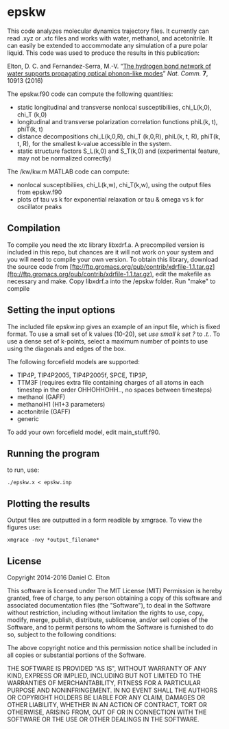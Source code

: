 # epskw
This code analyzes molecular dynamics trajectory files. It currently can read .xyz or .xtc files and works with water, methanol, and acetonitrile. It can easily be extended to accommodate any simulation of a pure polar liquid. This code was used to produce the results in this publication:  

Elton, D. C. and Fernandez-Serra, M.-V. “[The hydrogen bond network of water supports propagating optical phonon-like modes](http://www.nature.com/articles/ncomms10193)” *Nat. Comm.* **7**, 10913 (2016)

The epskw.f90 code can compute the following quantities:

* static longitudinal and transverse nonlocal susceptibiliies, chi_L(k,0), chi_T (k,0)
* longitudinal and transverse polarization correlation functions phiL(k, t), phiT(k, t) 
* distance decompositions chi_L(k,0,R), chi_T (k,0,R), phiL(k, t, R), phiT(k, t, R), for the smallest k-value accessible in the system.  
* static structure factors S_L(k,0) and S_T(k,0) and (experimental feature, may not be normalized correctly)

The /kw/kw.m MATLAB code can compute:
* nonlocal susceptibiliies, chi_L(k,w), chi_T(k,w), using the output files from epskw.f90
* plots of tau vs k for exponential relaxation or tau & omega vs k for oscillator peaks


## Compilation 
To compile you need the xtc library libxdrf.a. A precompiled version is included in this repo,  but chances are it will not work on your system and you will need to compile your own version. To obtain this library, download the source code from [ftp://ftp.gromacs.org/pub/contrib/xdrfile-1.1.tar.gz](ftp://ftp.gromacs.org/pub/contrib/xdrfile-1.1.tar.gz), edit the makefile as necessary and make. Copy libxdrf.a into the /epskw folder. Run "make" to compile

## Setting the input options 
The included file epskw.inp gives an example of an input file, which is fixed format. To use a small set of k values (10-20), set *use small k set ?* to *.t.*. To use a dense set of k-points, select a maximum number of points to use using the diagonals and edges of the box. 

The following forcefield models are supported:  
* TIP4P, TIP4P2005, TIP4P2005f, SPCE, TIP3P, 
* TTM3F (requires extra file containing charges of all atoms in each timestep in the order OHHOHHOHH.., no spaces between timesteps)
* methanol (GAFF) 
* methanolH1 (H1+3 parameters)
* acetonitrile (GAFF)
* generic

To add your own forcefield model, edit main_stuff.f90. 

## Running the program 
to run, use:

`./epskw.x < epskw.inp`

## Plotting the results  
Output files are outputted in a form readible by xmgrace. To view the figures use:  

`xmgrace -nxy *output_filename*`


## License 
Copyright 2014-2016 Daniel C. Elton

This software is licensed under The MIT License (MIT)
Permission is hereby granted, free of charge, to any person obtaining a copy of this 
software and associated documentation files (the "Software"), to deal in the Software
without restriction, including without limitation the rights to use, copy, modify, merge,
publish, distribute, sublicense, and/or sell copies of the Software, and to permit 
persons to whom the Software is furnished to do so, subject to the following conditions:

The above copyright notice and this permission notice shall be included in all copies or substantial portions of the Software.

THE SOFTWARE IS PROVIDED "AS IS", WITHOUT WARRANTY OF ANY KIND, EXPRESS OR IMPLIED, INCLUDING
BUT NOT LIMITED TO THE WARRANTIES OF MERCHANTABILITY, FITNESS FOR A PARTICULAR PURPOSE AND 
NONINFRINGEMENT. IN NO EVENT SHALL THE AUTHORS OR COPYRIGHT HOLDERS BE LIABLE FOR ANY CLAIM, 
DAMAGES OR OTHER LIABILITY, WHETHER IN AN ACTION OF CONTRACT, TORT OR OTHERWISE, ARISING FROM,
OUT OF OR IN CONNECTION WITH THE SOFTWARE OR THE USE OR OTHER DEALINGS IN THE SOFTWARE. 

